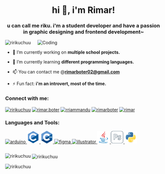 <h1 align="center">hi 👋, i'm Rimar!</h1>
<h3 align="center">u can call me riku. i'm a student developer and have a passion in graphic designing and frontend development~</h3>
<img align="right" alt="Coding" width="400" src="https://i.sstatic.net/tCeqe.gif">

<p align="left"> <img src="https://komarev.com/ghpvc/?username=ririkuchuu&label=Profile%20views&color=0e75b6&style=flat" alt="ririkuchuu" /> </p>


- 🔭 I’m currently working on **multiple school projects.**

- 🌱 I’m currently learning **different programming languages.**

- 📫 You can contact me @**rimarboter02@gmail.com**

- ⚡ Fun fact: **i'm an introvert, most of the time.**


<h3 align="left">Connect with me:</h3>
<p align="left">
<a href="https://twitter.com/ririkuchuu" target="blank"><img align="center" src="https://raw.githubusercontent.com/rahuldkjain/github-profile-readme-generator/master/src/images/icons/Social/twitter.svg" alt="ririkuchuu" height="30" width="40" /></a>
<a href="https://fb.com/rimar.boter" target="blank"><img align="center" src="https://raw.githubusercontent.com/rahuldkjain/github-profile-readme-generator/master/src/images/icons/Social/facebook.svg" alt="rimar.boter" height="30" width="40" /></a>
<a href="https://instagram.com/rriammandu" target="blank"><img align="center" src="https://raw.githubusercontent.com/rahuldkjain/github-profile-readme-generator/master/src/images/icons/Social/instagram.svg" alt="rriammandu" height="30" width="40" /></a>
<a href="https://www.behance.net/rimarboter" target="blank"><img align="center" src="https://raw.githubusercontent.com/rahuldkjain/github-profile-readme-generator/master/src/images/icons/Social/behance.svg" alt="rimarboter" height="30" width="40" /></a>
<a href="https://www.youtube.com/c/rimar" target="blank"><img align="center" src="https://raw.githubusercontent.com/rahuldkjain/github-profile-readme-generator/master/src/images/icons/Social/youtube.svg" alt="rimar" height="30" width="40" /></a>
</p>

<h3 align="left">Languages and Tools:</h3>
<p align="left"> <a href="https://www.arduino.cc/" target="blank" rel="noreferrer"> <img src="https://cdn.worldvectorlogo.com/logos/arduino-1.svg" alt="arduino" width="40" height="40"/> </a> <a href="https://www.cprogramming.com/" target="blank" rel="noreferrer"> <img src="https://raw.githubusercontent.com/devicons/devicon/master/icons/c/c-original.svg" alt="c" width="40" height="40"/> </a> <a href="https://www.w3schools.com/cpp/" target="blank" rel="noreferrer"> <img src="https://raw.githubusercontent.com/devicons/devicon/master/icons/cplusplus/cplusplus-original.svg" alt="cplusplus" width="40" height="40"/> </a> <a href="https://www.figma.com/" target="blank" rel="noreferrer"> <img src="https://www.vectorlogo.zone/logos/figma/figma-icon.svg" alt="figma" width="40" height="40"/> </a> <a href="https://www.adobe.com/in/products/illustrator.html" target="blank" rel="noreferrer"> <img src="https://www.vectorlogo.zone/logos/adobe_illustrator/adobe_illustrator-icon.svg" alt="illustrator" width="40" height="40"/> </a> <a href="https://www.java.com" target="blank" rel="noreferrer"> <img src="https://raw.githubusercontent.com/devicons/devicon/master/icons/java/java-original.svg" alt="java" width="40" height="40"/> </a> <a href="https://www.photoshop.com/en" target="blank" rel="noreferrer"> <img src="https://raw.githubusercontent.com/devicons/devicon/master/icons/photoshop/photoshop-line.svg" alt="photoshop" width="40" height="40"/> </a> <a href="https://www.python.org" target="blank" rel="noreferrer"> <img src="https://raw.githubusercontent.com/devicons/devicon/master/icons/python/python-original.svg" alt="python" width="40" height="40"/> </a> </p>

##

<p><img align="left" src="https://github-readme-stats.vercel.app/api/top-langs?username=ririkuchuu&show_icons=true&locale=en&layout=compact" alt="ririkuchuu" /></p>

<p>&nbsp;<img align="center" src="https://github-readme-stats.vercel.app/api?username=ririkuchuu&show_icons=true&locale=en" alt="ririkuchuu" /></p>

<p><img align="center" src="https://github-readme-streak-stats.herokuapp.com/?user=ririkuchuu&" alt="ririkuchuu" /></p>

###

<br clear="both">

[comment]: <![snake gif](https://github.com/ririkuchuu/ririkuchuu/blob/output/github-contribution-grid-snake.svg)>

###
